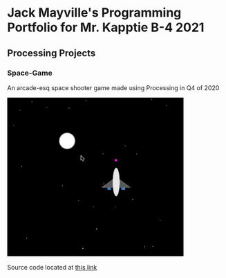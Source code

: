 # Jack Mayville's Programming Portfolio for Mr. Kapptie B-4 2021

## Processing Projects

### Space-Game

An arcade-esq space shooter game made using Processing in Q4 of 2020

![Space-Game](https://github.com/JackSuperior/ProgrammingPortfolio/blob/gh-pages/image/space.PNG?raw=true)

Source code located at [this link](https://github.com/JackSuperior/ProgrammingPortfolio/tree/gh-pages/src/SpaceGameBase)
